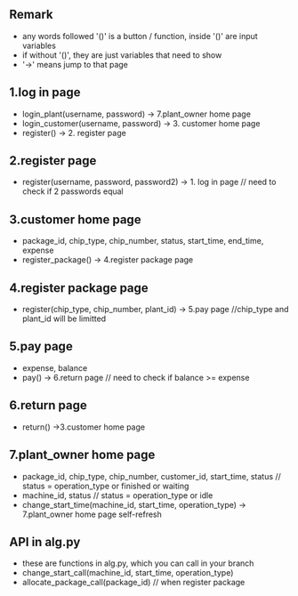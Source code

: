 ## Remark
- any words followed '()' is a button / function, inside '()' are input variables
- if without '()', they are just variables that need to show 
- '->' means jump to that page

## 1.log in page
- login_plant(username, password) -> 7.plant_owner home page
- login_customer(username, password) -> 3. customer home page
- register() -> 2. register page

## 2.register page
- register(username, password, password2) -> 1. log in page    // need to check if 2 passwords equal
  
## 3.customer home page
- package_id, chip_type, chip_number, status, start_time, end_time, expense
- register_package() -> 4.register package page

## 4.register package page
- register(chip_type, chip_number, plant_id) -> 5.pay page    //chip_type and plant_id will be limitted

## 5.pay page
- expense, balance 
- pay() -> 6.return page    // need to check if balance >= expense

## 6.return page
- return() ->3.customer home page 

## 7.plant_owner home page
- package_id, chip_type, chip_number, customer_id, start_time, status    // status = operation_type or finished or waiting
- machine_id, status    // status = operation_type or idle
- change_start_time(machine_id, start_time, operation_type) -> 7.plant_owner home page self-refresh

## API in alg.py
- these are functions in alg.py, which you can call in your branch
- change_start_call(machine_id, start_time, operation_type)
- allocate_package_call(package_id) // when register package



  
